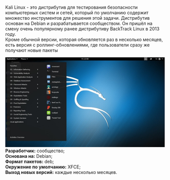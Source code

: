 Kali Linux - это дистрибутив для тестирования безопасности компьютерных систем и сетей, который по умолчанию содержит множество инструментов для решения этой задачи. Дистрибутив основан на Debian и разрабатывается сообществом. Он пришёл на смену очень популярному ранее дистрибутиву BackTrack Linux в 2013 году.  
Кроме обычной версии, которая обновляется раз в несколько месяцев, есть версия с роллинг-обновлениями, где пользователи сразу же получают новые пакеты


![image.png](../images/kali-linux_1.png)  
**Разработчик:** сообщество;  
**Основана на:** Debian;  
**Формат пакетов:** deb;  
**Окружение по умолчанию:** XFCE;  
**Выход новых версий:** каждые несколько месяцев.

